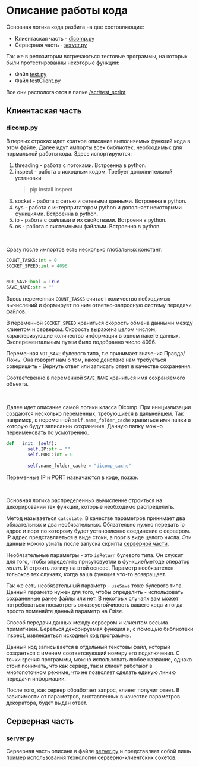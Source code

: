# Описание работы кода

Основная логика кода разбита на две состовляющие: 
- Клиентаская часть - [dicomp.py](/scr/dicomp.py)
- Серверная часть - [server.py](/scr/server.py)

Так же в репозитории встречаються тестовые программы, на которых были протестированны некоторые функции:
- Файл [test.py](/scr/tests_script/test.py)
- Файл [testClient.py](/scr/tests_script/testClient.py)

Все они распологаются в папке [/scr/test_script](/scr/tests_script/)

## Клиентаская часть
### dicomp.py

В первых строках идет краткое описание выполняемых функций кода в этом файле.
Далее идут импорты всех библиотек, необходимых для нормальной работы кода. Здесь испортируются:


1. threading - работа с потоками. Встроенна в python.
2. inspect - работа с исходным кодом. Требует дополнительной установки
   > 
   > pip install inspect
   >
3. socket - работа с сетью и сетевыми данными. Встроенна в python.
4. sys - работа с интерпритатором python и дополняет некоторыми функциями. Встроенна в python.
5. io - работа с файлами и их свойствами. Встроенн в python.
6. os - работа с системными файлами. Встроенна в python.

<br>

Сразу после импортов есть несколько глобальных констант:
```python
COUNT_TASKS:int = 0
SOCKET_SPEED:int = 4096


NOT_SAVE:bool = True
SAVE_NAME:str = ""
```

Здесь переменная ```COUNT_TASKS``` считает количество небходимых вычислений и формирует по ним ответно-запросную систему передачи файлов.

В переменной ```SOCKET_SPEED``` храниться скорость обмена данными между клиентом и сервером. Скорость выражена целом числом, характеризующие количество информации в одном пакете данных. Эксперементальным путем было подобранно число 4096.

Переменная ```NOT_SAVE``` булевого типа, т.е принимает значения Правда/Ложь. Она говорит нам о том, какое действие нам требуеться соверишить - Вернуть ответ или записать ответ в качестве сохранения.

Соответсвенно в переменной ```SAVE_NAME``` храниться имя сохраняемого объекта.

<br>

Далее идет описание самой логики класса Dicomp.
При инициализации создаются несколько переменных, требующиеся в дальнейшем. Так например, в переменной ```self.name_folder_cache```  храниться имя папки в которую будут записанны сохранения. Данную папку можно переименовать по усмотрению. 

```python
def __init__(self):
        self.IP:str = ""
        self.PORT:int = 0
        
        self.name_folder_cache = "dicomp_cache"
```

Переменные IP и PORT назначаются в коде, позже.

<br>

Основная логика распределенных вычисление строиться на декорировании тех функций, которые необходимо распределить. 

Метод называеться ```calculate```. В качестве параметров принимает два обязательных и два необязательных. Обязательно нужно передать ip адрес и порт по которому будет установленно соединение с сервером. IP адрес представляеться в виде стоки, а порт в виде целого числа. Эти данные можно узнать после запуска скрипта [серверной части](/doc/DescriptionCode.md#серверная-часть).

Необязательные параметры - это ```isReturn``` булевого типа. Он служит для того, чтобы определить присутсвуетли в функцие/методе оператор *return*. И строить логику на этой основе. Параметр необязателен тольоков тех случаях, когда ваша функция что-то возвращает.

Так же есть необязательный параметр - ```useSave``` тоже булевого типа. Данный параметр нужен для того, чтобы определить - использовать сохраненные ранее файлы или нет. В некотрых случаях вам может потребоваться посмотреть отказоустойчивость вашего кода и тогда просто поменяйте данный параметр на *False*. 

Способ передачи данных между сервером и клиентом весьма примитивен. Береться декорируемая функция и, с помощью библиотеки inspect, извлекаеться исходный код программы. 

Данный код записывается в отдельный текстовы файл, который создаеться с именем соответсвующий номеру его подключения. С точки зрения программы, можно использовать любое название, однако стоит понимать, что как сервер, так и клиент работают в многопоточном режиме, что не позволяет сделать единую линию передачи информации.

После того, как сервер обработает запрос, клиент получит ответ. В зависимости от параметров, выставленных в качестве параметров декоратора, будет выдан ответ.




## Серверная часть
### server.py

Серверная часть описана в файле [server.py](/scr/server.py) и представляет собой лишь пример использования технологии серверно-клиентских сокетов.

